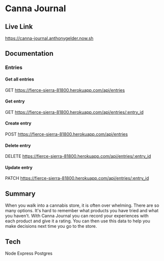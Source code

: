 # Canna Journal

## Live Link
https://canna-journal.anthonygelder.now.sh

## Documentation 

### Entries

#### Get all entries
GET https://fierce-sierra-81800.herokuapp.com/api/entries

#### Get entry
GET https://fierce-sierra-81800.herokuapp.com/api/entries/:entry_id

#### Create entry
POST https://fierce-sierra-81800.herokuapp.com/api/entries

#### Delete entry
DELETE https://fierce-sierra-81800.herokuapp.com/api/entries/:entry_id

#### Update entry
PATCH https://fierce-sierra-81800.herokuapp.com/api/entries/:entry_id

## Summary
When you walk into a cannabis store, it is often over whelming. There are so many options. It's hard to remember what products you have tried and what you haven't. With Canna Journal you can record your experiences with each product and give it a rating. You can then use this data to help you make decisions next time you go to the store.

## Tech
Node
Express
Postgres
